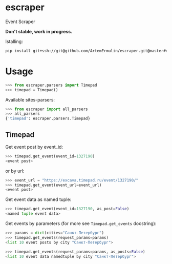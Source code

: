 # escraper
Event Scraper

**Don't stable, work in progress.**

Istalling:
```bash
pip install git+ssh://git@github.com/ArtemErmulin/escraper.git@master#egg=escraper-0.0.4
```

# Usage
```python
>>> from escraper.parsers import Timepad
>>> timepad = Timepad()
```
Available sites-parsers:
```python
>>> from escraper import all_parsers
>>> all_parsers
{'timepad': escraper.parsers.Timepad}
```
## Timepad
Get event post by event_id:
```python
>>> timepad.get_event(event_id=1327190)
<event post>
```

or by url:
```python
>>> event_url = "https://excava.timepad.ru/event/1327190/"
>>> timepad.get_event(event_url=event_url)
<event post>
```

Get event data as named tuple:
```python
>>> timepad.get_event(event_id=1327190, as_post=False)
<named tuple event data>
```

Get events by parameters (for more see `Timepad.get_events` docstring):
```python
>>> params = dict(cities="Санкт-Петербург")
>>> timepad.get_events(request_params=params)
<list 10 event posts by city "Санкт-Петербург">
```
```python
>>> timepad.get_events(request_params=params, as_posts=False)
<list 10 event data namedtuple by city "Санкт-Петербург">
```
